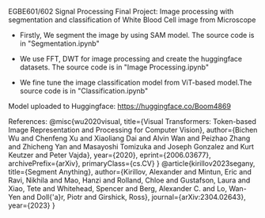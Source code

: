 EGBE601/602 Signal Processing Final Project:
Image processing with segmentation and classification of White Blood Cell image from Microscope

- Firstly, We segment the image by using SAM model. The source code is in "Segmentation.ipynb"

- We use FFT, DWT for image processing and create the huggingface datasets. The source code is in "Image Processing.ipynb"

- We fine tune the image classification model from ViT-based model.The source code is in "Classification.ipynb"

Model uploaded to Huggingface: https://huggingface.co/Boom4869

References:
@misc{wu2020visual,
      title={Visual Transformers: Token-based Image Representation and Processing for Computer Vision}, 
      author={Bichen Wu and Chenfeng Xu and Xiaoliang Dai and Alvin Wan and Peizhao Zhang and Zhicheng Yan and Masayoshi Tomizuka and Joseph Gonzalez and Kurt Keutzer and Peter Vajda},
      year={2020},
      eprint={2006.03677},
      archivePrefix={arXiv},
      primaryClass={cs.CV}
}
@article{kirillov2023segany,
  title={Segment Anything},
  author={Kirillov, Alexander and Mintun, Eric and Ravi, Nikhila and Mao, Hanzi and Rolland, Chloe and Gustafson, Laura and Xiao, Tete and Whitehead, Spencer and Berg, Alexander C. and Lo, Wan-Yen and Doll{\'a}r, Piotr and Girshick, Ross},
  journal={arXiv:2304.02643},
  year={2023}
}
